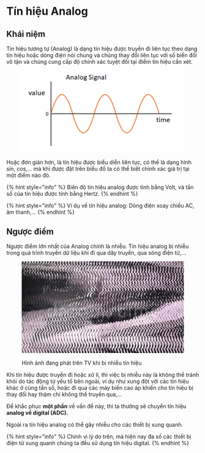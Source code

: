 # Tín hiệu Analog

## Khái niệm

Tín hiệu tương tự (Analog) là dạng tín hiệu được truyền đi liên tục theo dạng tín hiệu hoặc dòng điện nói chung và chúng thay đổi liên tục với số biến đổi vô tận và chúng cung cấp độ chính xác tuyệt đối tại điểm tín hiệu cần xét.

<figure><img src="../../../../.gitbook/assets/image (2).png" alt=""><figcaption></figcaption></figure>

Hoặc đơn giản hơn, là tín hiệu được biểu diễn liên tục, có thể là dạng hình sin, cos,… mà khi được đặt trên biểu đồ ta có thể biết chính xác giá trị tại một điểm nào đó.

{% hint style="info" %}
Biên độ tín hiệu analog được tính bằng Volt, và tần số của tín hiệu được tính bằng Hertz.
{% endhint %}

{% hint style="info" %}
Ví dụ về tín hiệu analog: Dòng điện xoay chiều AC, âm thanh,…
{% endhint %}

## Ngược điểm

Ngược điểm lớn nhất của Analog chính là nhiễu. Tín hiệu analog bị nhiễu trong quá trình truyền dữ liệu khi đi qua dây truyền, qua sóng điện từ,…

<figure><img src="../../../../.gitbook/assets/image (1) (1).png" alt=""><figcaption><p>Hình ảnh đang phát trên TV khi bị nhiễu tín hiệu</p></figcaption></figure>

Khi tín hiệu được truyền đi hoặc xử lí, thì việc bị nhiễu này là không thể tránh khỏi do tác động từ yếu tố bên ngoài, ví dụ như xung đột với các tín hiệu khác ở cùng tần số, hoặc đi qua các máy biến cao áp khiến cho tín hiệu bị thay đổi hay thậm chí không thể truyền qua,…

Để khắc phục **một phần** về vấn đề này, thì ta thường sẽ chuyển tín hiệu **analog về digital (ADC).**

Ngoài ra tín hiệu analog có thể gây nhiễu cho các thiết bị xung quanh.

{% hint style="info" %}
Chính vì lý do trên, mà hiện nay đa số các thiết bị điện tử xung quanh chúng ta đều sử dụng tín hiệu digital.
{% endhint %}
